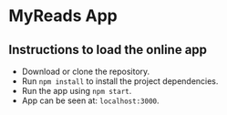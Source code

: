 # MyReads App

## Instructions to load the online app
* Download or clone the repository.
* Run `npm install` to install the project dependencies.
* Run the app using `npm start`.
* App can be seen at: `localhost:3000`.